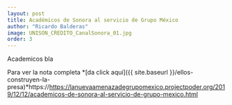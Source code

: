 ```yaml
---
layout: post
title: Académicos de Sonora al servicio de Grupo México
author: "Ricardo Balderas"
image: UNISON_CŔEDITO_CanalSonora_01.jpg
order: 3
---
```

Academicos bla 

Para ver la nota completa *[da click aquí]({{ site.baseurl }}/ellos-construyen-la-presa)*https://https://lanuevaamenazadegrupomexico.projectpoder.org/2019/12/12/academicos-de-sonora-al-servicio-de-grupo-mexico.html
